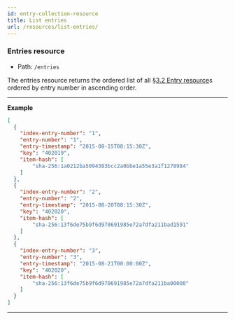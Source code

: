 ```yaml
---
id: entry-collection-resource
title: List entries
url: /resources/list-entries/
---
```


### Entries resource

* Path: `/entries`


The entries resource returns the ordered list of all <a
href="#entry-resource">§3.2 Entry resource</a>s ordered by entry number in
ascending order.</p>

---

**Example**

```json
[
  {
    "index-entry-number": "1",
    "entry-number": "1",
    "entry-timestamp": "2015-08-15T08:15:30Z",
    "key": "402019",
    "item-hash": [ 
        "sha-256:1a0212ba5094383bcc2a0bbe1a55e3a1f1278984"
    ]
  },
  {
    "index-entry-number": "2",
    "entry-number": "2",
    "entry-timestamp": "2015-08-20T08:15:30Z",
    "key": "402020",
    "item-hash": [
        "sha-256:13f6de75b9f6d970691985e72a7dfa211bad1591"
    ]
  },
  {
    "index-entry-number": "3",
    "entry-number": "3",
    "entry-timestamp": "2015-08-21T00:00:00Z",
    "key": "402020",
    "item-hash": [
        "sha-256:13f6de75b9f6d970691985e72a7dfa211ba00000"
    ]
  }
]
```

---


